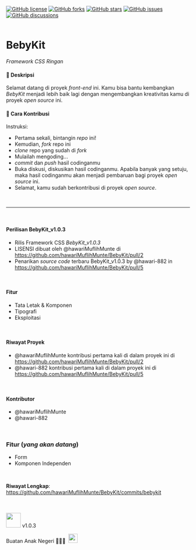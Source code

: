 <a href="https://github.com/hawariMuflihMunte/BebyKit/blob/main/LICENSE"><img alt="GitHub license" src="https://img.shields.io/github/license/hawariMuflihMunte/BebyKit?color=red&style=flat-square"></a> <a href="https://github.com/hawariMuflihMunte/BebyKit/network"><img alt="GitHub forks" src="https://img.shields.io/github/forks/hawariMuflihMunte/BebyKit?style=flat-square"></a> <a href="https://github.com/hawariMuflihMunte/BebyKit/stargazers"><img alt="GitHub stars" src="https://img.shields.io/github/stars/hawariMuflihMunte/BebyKit?color=yellow&style=flat-square"></a> <a href="https://github.com/hawariMuflihMunte/BebyKit/issues"><img alt="GitHub issues" src="https://img.shields.io/github/issues/hawariMuflihMunte/BebyKit?color=green&style=flat-square"></a> <a href="https://github.com/hawariMuflihMunte/BebyKit/discussions"><img alt="GitHub discussions" src="https://img.shields.io/github/discussions/hawariMuflihMunte/BebyKit?style=flat-square"></a>
<br/>
<br/>

# BebyKit

<!-- *Lightweight CSS Framework* -->
_Framework CSS Ringan_

<!-- Made with ❤️ by all the _BebyKit_'s team. -->
<!-- #### Description -->
#### 📍 Deskripsi

Selamat datang di proyek _front-end_ ini. Kamu bisa bantu kembangkan _BebyKit_ menjadi lebih baik lagi dengan mengembangkan kreativitas kamu di proyek _open source_ ini.

<!-- #### Contribution Guideline -->
#### 📍 Cara Kontribusi
<!-- Instruction
- At the very first step, star this repo!
- Fork this repo
- Clone your forked repo
- Create your own creative script
- Commit & Push your code
- Discuss the Pull Request to be merged (if accepted, your script will be pulled)
- Celebrate your contribute to open-source project 😄 -->

Instruksi:
- Pertama sekali, bintangin _repo_ ini!
- Kemudian, _fork_ repo ini
- _clone_ repo yang sudah di _fork_
- Mulailah mengoding...
- _commit_ dan _push_ hasil codinganmu
- Buka diskusi, diskusikan hasil codinganmu. Apabila banyak yang setuju, maka hasil codinganmu akan menjadi pembaruan bagi proyek _open source_ ini.
- Selamat, kamu sudah berkontribusi di proyek _open source_.

<br>

----

<br>

#### Perilisan BebyKit_v1.0.3
* Rilis Framework CSS *BebyKit_v1.0.3*
* LISENSI dibuat oleh @hawariMuflihMunte di https://github.com/hawariMuflihMunte/BebyKit/pull/2
* Penarikan _source code_ terbaru BebyKit_v1.0.3 by @hawari-882 in https://github.com/hawariMuflihMunte/BebyKit/pull/5
<br>

#### Fitur
* Tata Letak & Komponen
* Tipografi
* Eksploitasi
<br>

#### Riwayat Proyek
* @hawariMuflihMunte kontribusi pertama kali di dalam proyek ini di https://github.com/hawariMuflihMunte/BebyKit/pull/2
* @hawari-882 kontribusi pertama kali di dalam proyek ini di https://github.com/hawariMuflihMunte/BebyKit/pull/5
<br>

#### Kontributor
* @hawariMuflihMunte
* @hawari-882
<br>

### Fitur (*yang akan datang*)
* Form
* Komponen Independen
<br>

**Riwayat Lengkap**: https://github.com/hawariMuflihMunte/BebyKit/commits/bebykit

<br>
<br>

<img src="https://cdn.jsdelivr.net/gh/hawariMuflihMunte/BebyKit@main/assets/images/bebykit.png?raw=true" width="40px">
v1.0.3

Buatan Anak Negeri 💪💪💪&nbsp;
<img src="https://cdn.jsdelivr.net/gh/hawariMuflihMunte/BebyKit@429552555c907bb5bf52dfffc1219ce251b19ba5/assets/images/indonesia-flag.svg" width="25px">

